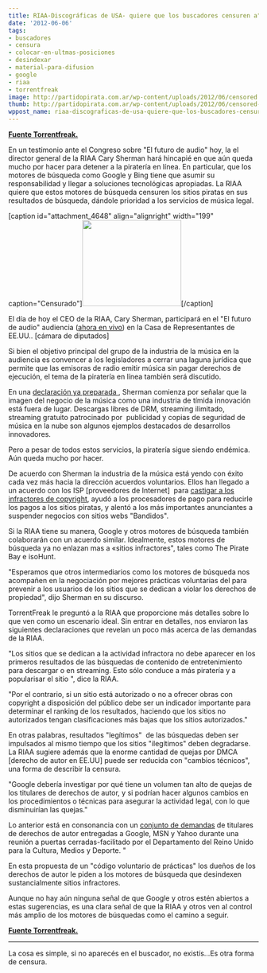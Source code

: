 ```yaml
---
title: RIAA-Discográficas de USA- quiere que los buscadores censuren a"sitios piratas"
date: '2012-06-06'
tags:
- buscadores
- censura
- colocar-en-ultmas-posiciones
- desindexar
- material-para-difusion
- google
- riaa
- torrentfreak
image: http://partidopirata.com.ar/wp-content/uploads/2012/06/censored.jpg
thumb: http://partidopirata.com.ar/wp-content/uploads/2012/06/censored-150x150.jpg
wppost_name: riaa-discograficas-de-usa-quiere-que-los-buscadores-censuren-asitios-pirata
---
```


<strong><a href="https://torrentfreak.com/riaa-wants-search-engines-to-censor-pirate-sites-120606/" target="_blank">Fuente Torrentfreak.</a></strong>

En un testimonio ante el Congreso sobre "El futuro de audio" hoy, la el director general de la RIAA Cary Sherman hará hincapié en que aún queda mucho por hacer para detener a la piratería en línea. En particular, que los motores de búsqueda como Google y Bing tiene que asumir su responsabilidad y llegar a soluciones tecnológicas apropiadas. La RIAA quiere que estos motores de búsqueda censuren los sitios piratas en sus resultados de búsqueda, dándole prioridad a los servicios de música legal.

[caption id="attachment_4648" align="alignright" width="199" caption="Censurado"]<a href="http://partidopirata.com.ar/wp-content/uploads/2012/06/censored.jpg"><img class="size-full wp-image-4648" title="censored" src="http://partidopirata.com.ar/wp-content/uploads/2012/06/censored.jpg" alt="" width="199" height="173" /></a>[/caption]

El día de hoy el CEO de la RIAA, Cary Sherman, participará en el "El futuro de audio" audiencia (<a href="http://www.ustream.tv/channel-popup/energyandcommerce2123">ahora en vivo</a>) en la Casa de Representantes de EE.UU.. [cámara de diputados]

Si bien el objetivo principal del grupo de la industria de la música en la audiencia es convencer a los legisladores a cerrar una laguna jurídica que permite que las emisoras de radio emitir música sin pagar derechos de ejecución, el tema de la piratería en línea también será discutido.

En una <a href="http://www.scribd.com/doc/96141909/RIAA-Sherman-Statement">declaración ya preparada </a>, Sherman comienza por señalar que la imagen del negocio de la música como una industria de tímida innovación está fuera de lugar. Descargas libres de DRM, streaming ilimitado, streaming gratuito patrocinado por  publicidad y copias de seguridad de música en la nube son algunos ejemplos destacados de desarrollos innovadores.

Pero a pesar de todos estos servicios, la piratería sigue siendo endémica. Aún queda mucho por hacer.

De acuerdo con Sherman la industria de la música está yendo con éxito cada vez más hacia la dirección acuerdos voluntarios. Ellos han llegado a un acuerdo con los ISP [proveedores de Internet]  para <a href="https://torrentfreak.com/how-scary-is-the-us-six-strikes-anti-piracy-scheme-120605/"> castigar a los infractores de copyright</a>, ayudó a los procesadores de pago para reducirle los pagos a los sitios piratas, y alentó a los más importantes anunciantes a suspender negocios con sitios webs "Bandidos".

Si la RIAA tiene su manera, Google y otros motores de búsqueda también colaborarán con un acuerdo similar. Idealmente, estos motores de búsqueda ya no enlazan mas a «sitios infractores", tales como The Pirate Bay e isoHunt.

"Esperamos que otros intermediarios como los motores de búsqueda nos acompañen en la negociación por mejores prácticas voluntarias del para prevenir a los usuarios de los sitios que se dedican a violar los derechos de propiedad", dijo Sherman en su discurso.

TorrentFreak le preguntó a la RIAA que proporcione más detalles sobre lo que ven como un escenario ideal. Sin entrar en detalles, nos enviaron las siguientes declaraciones que revelan un poco más acerca de las demandas de la RIAA.

"Los sitios que se dedican a la actividad infractora no debe aparecer en los primeros resultados de las búsquedas de contenido de entretenimiento para descargar o en streaming. Esto sólo conduce a más piratería y a popularisar el sitio ", dice la RIAA.

"Por el contrario, si un sitio está autorizado o no a ofrecer obras con copyright a disposición del público debe ser un indicador importante para determinar el ranking de los resultados, haciendo que los sitios no autorizados tengan clasificaciones más bajas que los sitios autorizados."

En otras palabras, resultados "legítimos"  de las búsquedas deben ser impulsados al mismo tiempo que los sitios "ilegítimos" deben degradarse. La RIAA sugiere además que la enorme cantidad de quejas por DMCA [derecho de autor en EE.UU] puede ser reducida con "cambios técnicos", una forma de describir la censura.

"Google debería investigar por qué tiene un volumen tan alto de quejas de los titulares de derechos de autor, y si podrían hacer algunos cambios en los procedimientos o técnicas para asegurar la actividad legal, con lo que disminuirían las quejas."

Lo anterior está en consonancia con un <a href="http://torrentfreak.com/copyright-industry-calls-for-broad-search-engine-censorship-120127/">conjunto de demandas</a> de titulares de derechos de autor entregadas a Google, MSN y Yahoo durante una reunión a puertas cerradas-facilitado por el Departamento del Reino Unido para la Cultura, Medios y Deporte. "

En esta propuesta de un "código voluntario de prácticas" los dueños de los derechos de autor le piden a los motores de búsqueda que desindexen sustancialmente sitios infractores.

Aunque no hay aún ninguna señal de que Google y otros estén abiertos a estas sugerencias, es una clara señal de que la RIAA y otros ven al control más amplio de los motores de búsquedas como el camino a seguir.

<strong><a href="https://torrentfreak.com/riaa-wants-search-engines-to-censor-pirate-sites-120606/" target="_blank">Fuente Torrentfreak.</a></strong>

<hr />

La cosa es simple, si no aparecés en el buscador, no existís...Es otra forma de censura.

